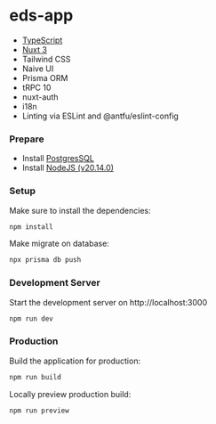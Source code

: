 # eds-app

- [TypeScript](https://www.typescriptlang.org/)
- [Nuxt 3](https://nuxt.com)
- Tailwind CSS
- Naive UI
- Prisma ORM
- tRPC 10
- nuxt-auth
- i18n
- Linting via ESLint and @antfu/eslint-config

### Prepare

- Install [PostgresSQL](https://www.postgresql.org/download/)
- Install [NodeJS (v20.14.0)](https://nodejs.org/dist/v20.14.0/)

### Setup

Make sure to install the dependencies:

```bash
npm install
```

Make migrate on database:

```bash
npx prisma db push
```

### Development Server

Start the development server on http://localhost:3000

```bash
npm run dev
```

### Production

Build the application for production:

```bash
npm run build
```

Locally preview production build:

```bash
npm run preview
```

